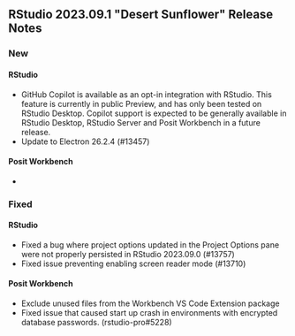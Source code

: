 ## RStudio 2023.09.1 "Desert Sunflower" Release Notes

### New
#### RStudio
- GitHub Copilot is available as an opt-in integration with RStudio. This feature is currently in public Preview, and has only been tested on RStudio Desktop. Copilot support is expected to be generally available in RStudio Desktop, RStudio Server and Posit Workbench in a future release.
- Update to Electron 26.2.4 (#13457)

#### Posit Workbench
- 

### Fixed

#### RStudio
- Fixed a bug where project options updated in the Project Options pane were not properly persisted in RStudio 2023.09.0 (#13757)
- Fixed issue preventing enabling screen reader mode (#13710)

#### Posit Workbench
- Exclude unused files from the Workbench VS Code Extension package
- Fixed issue that caused start up crash in environments with encrypted database passwords. (rstudio-pro#5228)
